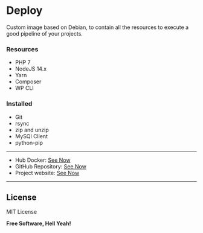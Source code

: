# Deploy
Custom image based on Debian, to contain all the resources to execute a good pipeline of your projects.

### Resources 

* PHP 7
* NodeJS 14.x
* Yarn
* Composer
* WP CLI

### Installed

* Git
* rsync
* zip and unzip
* MySQl Client
* python-pip

---
* Hub Docker: [See Now](https://hub.docker.com/repository/docker/linuxsolutions/server-web-nginx-php-fpm)
* GitHub Repository: [See Now](https://github.com/Open-Linux-Solutions/deploy)
* Project website: [See Now](https://linuxsolutions.xyz/image-deploy)
---

License
----

MIT License


**Free Software, Hell Yeah!**